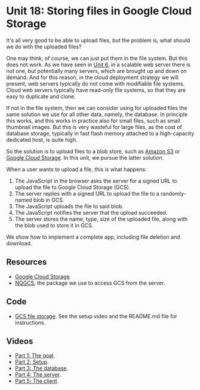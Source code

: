 # Unit 18: Storing files in Google Cloud Storage

It's all very good to be able to upload files, but the problem is, what should we do with the uploaded files? 

One may think, of course, we can just put them in the file system.  But this does not work.  As we have seen in [Unit 6](unit6.md), in a scalable web server there is not one, but potentially many servers, which are brought up and down on demand.  And for this reason, in the cloud deployment strategy we will present, web servers typically do not come with modifiable file systems.  Cloud web servers typically have read-only file systems, so that they are easy to duplicate and clone. 

If not in the file system, then we can consider using for uploaded files the same solution we use for all other data, namely, the database. 
In principle this works, and this works in practice also for small files, such as small thumbnail images. 
But this is very wasteful for large files, as the cost of database storage, typically in fast flash memory attached to a high-capacity dedicated host, is quite high. 

So the solution is to upload files to a blob store, such as [Amazon S3](https://aws.amazon.com/s3/) or [Google Cloud Storage](https://cloud.google.com/storage/).  In this unit, we pursue the latter solution. 

When a user wants to upload a file, this is what happens: 

1. The JavaScript in the browser asks the server for a signed URL to upload the file to Google Cloud Storage (GCS). 
2. The server replies with a signed URL to upload the file to a randomly-named blob in GCS. 
3. The JavaScript uploads the file to said blob. 
4. The JavaScript notifies the server that the upload succeeded. 
5. The server stores the name, type, size of the uploaded file, along with the blob used to store it in GCS. 

We show how to implement a complete app, including file deletion and download. 

## Resources

* [Google Cloud Storage](https://cloud.google.com/storage/).
* [NQGCS](https://bitbucket.org/luca_de_alfaro/nqgcs/), the package we use to access GCS from the server. 

## Code

* [GCS file storage](https://bitbucket.org/luca_de_alfaro/gcs_file_storage/).  See the setup video and the README.md file for instructions. 

## Videos

* [Part 1: The goal](https://drive.google.com/file/d/1wDRGwTtUSGA9AADGUw1G5KflyR5Tq0fX/view?usp=sharing).
* [Part 2: Setup](https://drive.google.com/file/d/1SibwY-7EyU68fIhFjBQ_3luel1kx43Lh/view?usp=sharing).
* [Part 3: The database](https://drive.google.com/file/d/1uboo6RBJbYufi3psvLDsQJ98s3sItVIs/view?usp=sharing).
* [Part 4: The server](https://drive.google.com/file/d/1XuaJfrkA4xBYPZ8uv0ApTQUVLNx5fp6N/view?usp=sharing).
* [Part 5: The client](https://drive.google.com/file/d/1IkE0dFD1_T9Fun49flvZApAA3O9C0xy3/view?usp=sharing).


